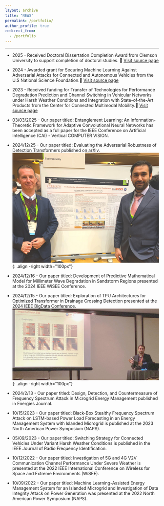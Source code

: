 ```yaml
---
layout: archive
title: "NEWS"
permalink: /portfolio/
author_profile: true
redirect_from:
  - /portfolio
---
```

---


- 2025 - Received Doctoral Dissertation Completion Award from Clemson University to support completion of doctoral studies. 🔗 [Visit source page](https://orcid.org/0000-0002-7396-2572)


- 2024 - Awarded grant for Securing Machine Learning Against Adversarial Attacks for Connected and Autonomous Vehicles from the U.S National Science Foundation.🔗 [Visit source page](https://orcid.org/0000-0002-7396-2572)

- 2023 - Received funding for Transfer of Technologies for Performance Degradation Prediction and Channel Switching in Vehicular Networks under Harsh Weather Conditions and Integration with State-of-the-Art Products from the Center for Connected Multimodal Mobility.🔗 [Visit source page](https://orcid.org/0000-0002-7396-2572)


- 03/03/2025 - Our paper titled: Entanglement Learning: An Information-Theoretic Framework for Adaptive Convolutional Neural Networks has been accepted as a full paper for the IEEE Conference on Artificial Intelligence (CAI) - Vertical COMPUTER VISION.


- 2024/12/25 - Our paper titled: Evaluating the Adversarial Robustness of Detection Transformers published on arXiv.![Image](../images/paperShow1.png){: .align -right width="100px"}

- 2024/12/16 - Our paper titled: Development of Predictive Mathematical Model for Millimeter Wave Degradation in Sandstorm Regions presented at the 2024 IEEE WiSEE Conference.

- 2024/12/15 - Our paper titled: Exploration of TPU Architectures for Optimized Transformer in Drainage Crossing Detection presented at the 2024 IEEE BigData Conference. ![Image](../images/paperShow2.png){: .align -right width="100px"}

- 2024/2/13 - Our paper titled: Design, Detection, and Countermeasure of Frequency Spectrum Attack in Microgrid Energy Management published in Energies Journal.

- 10/15/2023 - Our paper titled: Black-Box Stealthy Frequency Spectrum Attack on LSTM-based Power Load Forecasting in an Energy Management System with Islanded Microgrid is published at the 2023 North American Power Symposium (NAPS).


- 05/09/2023 - Our paper titled: Switching Strategy for Connected Vehicles Under Variant Harsh Weather Conditions is published in the IEEE Journal of Radio Frequency Identification.


- 10/12/2022 - Our paper titled: Investigation of 5G and 4G V2V Communication Channel Performance Under Severe Weather is presented at the 2022 IEEE International Conference on Wireless for Space and Extreme Environments (WiSEE).

- 10/09/2022 - Our paper titled: Machine Learning-Assisted Energy Management System for an Islanded Microgrid and Investigation of Data Integrity Attack on Power Generation was presented at the 2022 North American Power Symposium (NAPS).
